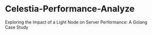 # Celestia-Performance-Analyze
Exploring the Impact of a Light Node on Server Performance: A Golang Case Study
